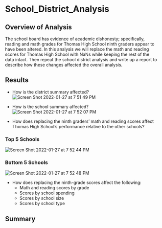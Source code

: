 # School_District_Analysis
## Overview of Analysis
The school board has evidence of academic dishonesty; specifically, reading and math grades for Thomas High School ninth graders appear to have been altered. In this analysis we will replace the math and reading scores for Thomas High School with NaNs while keeping the rest of the data intact. Then repeat the school district analysis and write up a report to describe how these changes affected the overall analysis.

## Results
* How is the district summary affected?
![Screen Shot 2022-01-27 at 7 51 49 PM](https://user-images.githubusercontent.com/95730183/151479371-0a891ce6-666a-4035-9c1c-233eb5c54c09.png)


* How is the school summary affected?
![Screen Shot 2022-01-27 at 7 52 07 PM](https://user-images.githubusercontent.com/95730183/151479462-0d72cdbd-c5b5-4529-9416-c7c9977b3c30.png)


* How does replacing the ninth graders’ math and reading scores affect Thomas High School’s performance relative to the other schools?
### Top 5 Schools
![Screen Shot 2022-01-27 at 7 52 44 PM](https://user-images.githubusercontent.com/95730183/151479566-39962607-8871-46fe-99c7-bf3524a99379.png)
### Bottom 5 Schools
![Screen Shot 2022-01-27 at 7 52 48 PM](https://user-images.githubusercontent.com/95730183/151479597-a6b6bfcc-42ae-46e4-b613-9ee460fbe4d3.png)

* How does replacing the ninth-grade scores affect the following:
  * Math and reading scores by grade
  * Scores by school spending
  * Scores by school size
  * Scores by school type
## Summary 
